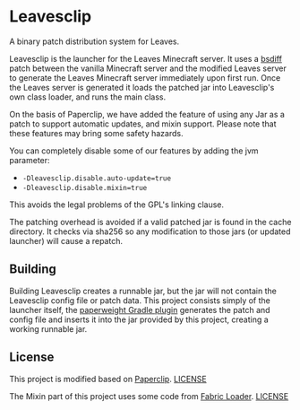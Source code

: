 Leavesclip
=========
A binary patch distribution system for Leaves.

Leavesclip is the launcher for the Leaves Minecraft server. It uses a [bsdiff](http://www.daemonology.net/bsdiff/) patch
between the vanilla Minecraft server and the modified Leaves server to generate the Leaves Minecraft server immediately
upon first run. Once the Leaves server is generated it loads the patched jar into Leavesclip's own class loader, and
runs
the main class.

On the basis of Paperclip, we have added the feature of using any Jar as a patch to support automatic updates, and mixin
support.
Please note that these features may bring some safety hazards.

You can completely disable some of our features by adding the jvm parameter:

* `-Dleavesclip.disable.auto-update=true`
* `-Dleavesclip.disable.mixin=true`

This avoids the legal problems of the GPL's linking clause.

The patching overhead is avoided if a valid patched jar is found in the cache directory.
It checks via sha256 so any modification to those jars (or updated launcher) will cause a repatch.

Building
--------

Building Leavesclip creates a runnable jar, but the jar will not contain the Leavesclip config file or patch data. This
project consists simply of the launcher itself, the [paperweight Gradle plugin](https://github.com/PaperMC/paperweight)
generates the patch and config file and inserts it into the jar provided by this project, creating a working runnable
jar.


License
-------

This project is modified based on [Paperclip](https://github.com/PaperMC/Paperclip). [LICENSE](./license.txt)

The Mixin part of this project uses some code
from [Fabric Loader](https://github.com/FabricMC/fabric-loader). [LICENSE](./fabric-loader-license.txt)
